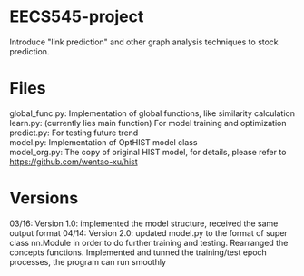 # EECS545-project
Introduce "link prediction" and other graph analysis techniques to stock prediction.

# Files
global_func.py: Implementation of global functions, like similarity calculation  
learn.py: (currently lies main function) For model training and optimization  
predict.py: For testing future trend  
model.py: Implementation of OptHIST model class  
model_org.py: The copy of original HIST model, for details, please refer to https://github.com/wentao-xu/hist  

# Versions
03/16: Version 1.0: implemented the model structure, received the same output format
04/14: Version 2.0: updated model.py to the format of super class nn.Module in order to do further training and testing. Rearranged the concepts functions. Implemented and tunned the training/test epoch processes, the program can run smoothly
